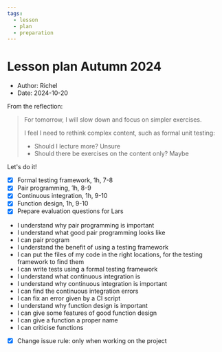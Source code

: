 ```yaml
---
tags:
  - lesson
  - plan
  - preparation
---
```


# Lesson plan Autumn 2024

- Author: Richel
- Date: 2024-10-20

From the reflection:

> For tomorrow, I will slow down and focus on simpler exercises.
>
> I feel I need to rethink complex content, such as formal unit testing:
>
> - Should I lecture more? Unsure
> - Should there be exercises on the content only? Maybe

Let's do it!

- [x] Formal testing framework, 1h, 7-8
- [x] Pair programming, 1h, 8-9
- [x] Continuous integration, 1h, 9-10
- [x] Function design, 1h, 9-10
- [x] Prepare evaluation questions for Lars

- I understand why pair programming is important
- I understand what good pair programming looks like
- I can pair program
- I understand the benefit of using a testing framework
- I can put the files of my code in the right locations,
  for the testing framework to find them
- I can write tests using a formal testing framework
- I understand what continuous integration is
- I understand why continuous integration is important
- I can find the continuous integration errors
- I can fix an error given by a CI script
- I understand why function design is important
- I can give some features of good function design
- I can give a function a proper name
- I can criticise functions

- [x] Change issue rule: only when working on the project

